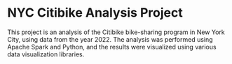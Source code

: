 # NYC Citibike Analysis Project
This project is an analysis of the Citibike bike-sharing program in New York City, using data from the year 2022. The analysis was performed using Apache Spark and Python, and the results were visualized using various data visualization libraries.
